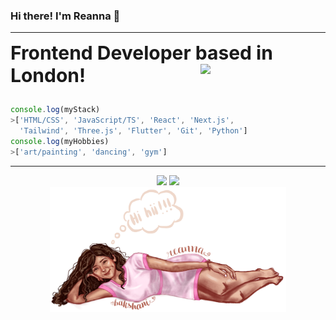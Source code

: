 ### Hi there! I'm Reanna 🙈
---
<table border="0">
 <tr>
	<b style="font-size:30px">Frontend Developer based in London!</b>
 </tr>
 <tr>
	 <img src="hi.GIF" width="200" align="right"/>
 </tr>
</table>

```javascript
console.log(myStack)
>['HTML/CSS', 'JavaScript/TS', 'React', 'Next.js', 
  'Tailwind', 'Three.js', 'Flutter', 'Git', 'Python']
console.log(myHobbies)
>['art/painting', 'dancing', 'gym']
```

---

<div align="center">
  <img height="175em" src="https://github-readme-stats-three-sepia.vercel.app/api?username=reannab16&show_icons=true&hide_border=true&bg_color=ffffff00&text_color=4EB18D&title_color=ff7b72&icon_color=4B2C2F" />
  <img height="175em" src="https://github-readme-stats-three-sepia.vercel.app/api/top-langs/?username=reannab16&layout=compact&exclude_repo=github-readme-stats&hide_border=true&bg_color=ffffff00&text_color=4EB18D&title_color=ff7b72&icon_color=4B2C2F" />
</div>

<div align="center">
	<img src="hihi.PNG" height="200" align="center"/>
</div>
